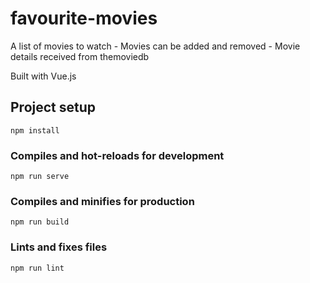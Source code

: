 # favourite-movies
A list of movies to watch - Movies can be added and removed - Movie details received from themoviedb

Built with Vue.js
## Project setup
```
npm install
```

### Compiles and hot-reloads for development
```
npm run serve
```

### Compiles and minifies for production
```
npm run build
```

### Lints and fixes files
```
npm run lint
```
